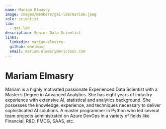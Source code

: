 ```yaml
---
name: Mariam Elmasry
image: images/members/gai-lab/mariam.jpeg
role: scientist
lab: 
  - gai-lab
description: Senior Data Scientist
links:
  linkedin: mariam-elmasry-
  github: mhelmasr
  email: mariam.elmasry@ericsson.com
---
```


# Mariam Elmasry

Mariam is a highly motivated passionate Experienced Data Scientist with a Master’s Degree in Advanced Analytics. She has eight years of industry experience with extensive AI, statistical and analytics background. She possesses the knowledge, experience, and techniques necessary to deliver sophisticated AI solutions. A master programmer in Python who led several team projects administrated on Azure DevOps in a variety of fields like Financial, R&D, FMCG, SAAS, etc.
